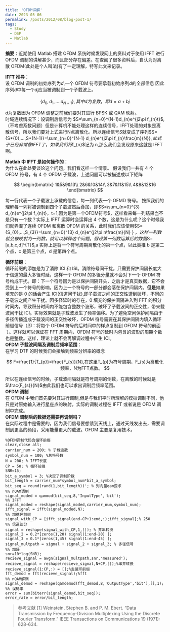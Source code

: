 ```yaml
---
title: 'OFDM详解'
date: 2023-05-06
permalink: /posts/2012/08/blog-post-1/
tags:
  - Study 
  - DSP
  - Matlab
---
```

**摘要**：近期使用 Matlab 搭建 OFDM 系统时候发现网上的资料对于使用 IFFT 进行 OFDM 调制的讲解甚少，而且部分存在偏差。在查阅了很多资料后，自认为对离散 OFDM(此处是个人叫法)有了一定理解，特写此文来记录。  



**IFFT 推导**：  
设 OFDM 调制的初始序列为$d$,一个 OFDM 符号要承载初始序列$d$的全部信息
因此序列$d$中每一个$d_{i}$应当被调制到一个子载波上。

$$
\{d_{0},d_{1},....d_{N-1}\},其中d为复数，即d=a+bj
$$

$d$为复数因为 OFDM 调整之前我们要对其进行 BPSK 或 QAM 映射。  
时域连续情况下：设调制后信号为
$S=\sum_{n=0}^{N-1}d_{n}e^{j2\pi f_{n}t}$,（不考虑系数问题）但是计算机不能处理这样的连续信号，IFFT处理的对象是离散信号，所以我们要对上式进行N点离散化。所以连续信号$S$就变成了序列$S=\{S*{0},...,S*{N-1}\}=\sum_{n=0}^{N-1} d_{n}e^{j2\pi f_{n}\frac{m}{N}\}$,此式子已经非常像IFFT了，如果我们将$f_{n}$记为 n,那么我们会发现原来这就是 IFFT 啊。

**Matlab 中 IFFT 是如何操作的**：  
为什么在此处要谈论这个问题，我们看这样一个情景。
假设我们一共有 4 个 OFDM 符号，有 4 个 OFDM 子载波，上述问题可以被描述成以下矩阵

$$
\begin{bmatrix}
  1&5&9&13\\
  2&6&10&14\\
  3&7&11&15\\
  4&8&12&16
\end{bmatrix}
$$

每一行代表一个子载波上承载的信息，每一列代表一个 OFMD 符号。
按照我们的理解每一列将被调制到四个子载波然后叠加，即$S=\sum_{n=0}^{3} d_{n}e^{j2\pi f_{n}t}，t=1,因为是第一个OFDM符号$，这样看来每一列结果岂不是只有一个数？实际上 IFFT 运算时会运算出 4 个数，这是为什么呢？这个时候我们就弄混了连续 OFDM 和离散 OFDM 的关系，此时我们应该使用$S=\{S_{0},...,S_{3}\}=\sum_{n=0}^{3} d_{n}e^{j2\pi n\frac{m}{N} } $，这样一列数就会被映射为一列数，就可以解释这个问题。假设第一列数运算后的数据$S=[a,b,c,d]^{T}$,a 实际上是将一个符号周期离散化的第一个点，以此类推 b 是第二个点，c 是第三个点，d 是第四个点。

**循环前缀**：  
循环前缀的添加是为了消除 ICI 和 ISI。消除符号间干扰，只需要保护间隔长度大于信道的最大多径时延，这样一个 OFDM 的多径分量就不会对下一个 OFDM 符号构成干扰。即：下一个符号因为是以保护间隔开头，之后才是真实数据，它不会受到上一个符号的影响，因为上一个符号的一部分都会落在保护间隔内。**但是**如果 填充的是 0 的话会产生 ICI(信道间干扰),即子载波之间的正交性遭到破坏，不同的子载波之间产生干扰。因多径延时的存在，0 填充的保护间隔进入到 FFT 的积分时间内，导致积分时间内不能包含整数个波形，破坏了子载波间的正交性，带来载波间干扰 ICI。实际效果就是子载波发生了频率偏移。为了避免空闲保护间隔由于多径传播造成子载波间的正交性破坏，OFDM 符号需要在其保护间隔内填入循环前缀信号（即：将每个 OFDM 符号的后时间中的样点复制到 OFDM 符号的前面  ）。这样就可以保证在 FFT 周期内，OFDM 符号的延时内包含的波形的周期个数也是整数。这样，理论上就不会再解调过程中产生 ICI。  
**OFDM 子载波间隔及调制后频率范围**：  
在学习 DTF 的时候我们会接触到频率分辨率的概念

$$
F=\frac{1}{T_{p}}=\frac{F_{s}}{N},在这里T_{p}为符号周期，F_{s}为离散化频率，N为FFT点数。
$$

所以在连续信号的时候，子载波间隔就是符号周期的倒数，在离散的时候就是$\frac{F_{s}}{N}$由此我们也可以求出调制后频率范围。  
**OFDM 调制**  
在 OFDM 中我们首先要对其进行调制,但是与我们平时所理解的模拟调制不同，他只是对原始输入进行星座点的映射，实际的调制过程在 IFFT 或者说是 OFDM 调制中完成。  
**OFDM 调制后的数据还需要再调制吗？**  
在实际过程中是需要的，因为我们信号要想馈到天线上，通过天线发出去，需要调制到更高的频段，采用能量更大的载波。OFDM 主要是复用技术。

```
%OFDM调制代码含循环前缀
clear,close all;
carrier_num = 200; % 子载波数
symbol_num = 100; %总符号数
N = 200; % IFFT长度
CP = 50; % 循环前缀
SNR=15;
bit_a_symbol = 3; %决定了调制阶数
bit_length = carrier_num*symbol_num*bit_a_symbol;
bit_seq = round(rand(1,bit_length))'; % 列向量qam要求
%% nQAM调制
signal_moded = qammod(bit_seq,8,'InputType','bit');
%% IFFT
signal_moded = reshape(signal_moded,carrier_num,symbol_num);
ifft_signal = ifft(signal_moded,N);
%% 加循环前缀
signal_with_CP = [ifft_signal(end-CP+1:end,:);ifft_signal];% 250
%% 信道部分
signal = reshape(signal_with_CP,1,[]); % 并串转换
signal_2 = 0.2*[zeros(1,20) signal(1:end-20) ];
signal_3 = 0.1*[zeros(1,45) signal(1:end-45) ];
signal_multpath = signal + signal_2 + signal_3; % 多径信号
%% 加噪
snr=10*log(SNR);
recieve_signal = awgn(signal_multpath,snr,'measured');
recieve_signal = reshape(recieve_signal,N+CP,[]);%串并转换
recieve_signal(1:CP,:) = [];%去循环前缀
fft_demod = fft(recieve_signal);%fft
%% nQAM解调
signal_demod = reshape(qamdemod(fft_demod,8,'OutputType','bit'),[],1);
%% 误码率
error = sum(biterr(signal_demod,bit_seq));
error_rate = error/bit_length;
```

> 参考文献
> [1] Weinstein, Stephen B. and P. M. Ebert. “Data Transmission by Frequency-Division Multiplexing Using the Discrete Fourier Transform.” IEEE Transactions on Communications 19 (1971): 628-634.

